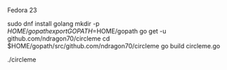 
Fedora 23

sudo dnf install golang
mkdir -p $HOME/gopath
export GOPATH=$HOME/gopath
go get -u github.com/ndragon70/circleme
cd $HOME/gopath/src/github.com/ndragon70/circleme
go build circleme.go 

./circleme <ip>
